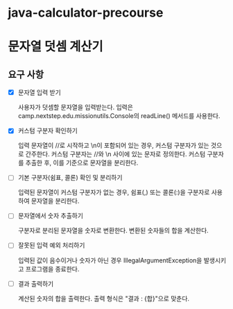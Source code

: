 # java-calculator-precourse

# 문자열 덧셈 계산기

## 요구 사항

- [x] 문자열 입력 받기

  사용자가 덧셈할 문자열을 입력받는다.
  입력은 camp.nextstep.edu.missionutils.Console의 readLine() 메서드를 사용한다.


- [x] 커스텀 구분자 확인하기

  입력 문자열이 //로 시작하고 \n이 포함되어 있는 경우, 커스텀 구분자가 있는 것으로 간주한다.
  커스텀 구분자는 //와 \n 사이에 있는 문자로 정의한다.
  커스텀 구분자를 추출한 후, 이를 기준으로 문자열을 분리한다.


- [ ] 기본 구분자(쉼표, 콜론) 확인 및 분리하기

  입력된 문자열이 커스텀 구분자가 없는 경우, 쉼표(,) 또는 콜론(:)을 구분자로 사용하여 문자열을 분리한다.


- [ ] 문자열에서 숫자 추출하기

  구분자로 분리된 문자열을 숫자로 변환한다.
  변환된 숫자들의 합을 계산한다.


- [ ] 잘못된 입력 예외 처리하기

  입력된 값이 음수이거나 숫자가 아닌 경우 IllegalArgumentException을 발생시키고 프로그램을 종료한다.


- [ ] 결과 출력하기

  계산된 숫자의 합을 출력한다.
  출력 형식은 "결과 : {합}"으로 맞춘다.